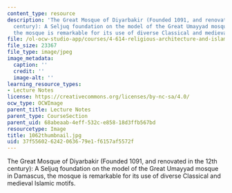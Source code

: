 ```yaml
---
content_type: resource
description: 'The Great Mosque of Diyarbakir (Founded 1091, and renovated in the 12th
  century): A Seljuq foundation on the model of the Great Umayyad mosque in Damascus,
  the mosque is remarkable for its use of diverse Classical and medieval Islamic motifs.'
file: /ol-ocw-studio-app/courses/4-614-religious-architecture-and-islamic-cultures-fall-2002/37f556026242063679e1f6157af5572f_1062thumbnail.jpg
file_size: 23367
file_type: image/jpeg
image_metadata:
  caption: ''
  credit: ''
  image-alt: ''
learning_resource_types:
- Lecture Notes
license: https://creativecommons.org/licenses/by-nc-sa/4.0/
ocw_type: OCWImage
parent_title: Lecture Notes
parent_type: CourseSection
parent_uid: 68abeaab-4eff-532c-e858-18d3ffb567bd
resourcetype: Image
title: 1062thumbnail.jpg
uid: 37f55602-6242-0636-79e1-f6157af5572f
---
```

The Great Mosque of Diyarbakir (Founded 1091, and renovated in the 12th century): A Seljuq foundation on the model of the Great Umayyad mosque in Damascus, the mosque is remarkable for its use of diverse Classical and medieval Islamic motifs.